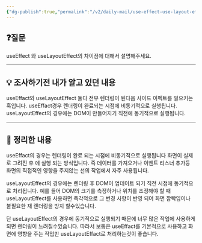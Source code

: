 ```yaml
---
{"dg-publish":true,"permalink":"/v2/daily-mail/use-effect-use-layout-effect/","tags":["매일메일"]}
---
```


## ❓질문

useEffect 와 useLayoutEffect의 차이점에 대해서 설명해주세요.

---
## 💡 조사하기전 내가 알고 있던 내용

useEffact와 useLayoutEffect 둘다 전부 렌더링이 된다음 사이드 이펙트를 일으키는 훅입니다.
useEffact경우 렌더링이 완료되는 시점에 비동기적으로 실행됩니다. useLayoutEffect의 경우에는 DOM이 만들어지기 직전에 동기적으로 실행됩니다. 

---
## 🏫 정리한 내용

useEffact의 경우는 렌더링이 완료 되는 시점에 비동기적으로 실행됩니다 화면이 실제로 그려진 후 에 실행 되는 방식입니다. 즉 데이터를 가져오거나 이벤트 리스너 추가등 화면의 직접적인 영향을 주지않는 선의 작업에서 자주 사용됩니다.

useLayoutEffect의 경우에는 렌더링 후 DOM이 업데이트 되기 직전 시점에 동기적으로 처리됩니다.
예를 들어 DOM의 크기를 측정하거나 위치를 조정해야 할 때 useLayoutEffect를 사용하면 즉각적으로 그 변경 사항이 반영 되어 화면 깜빡임이나 불필요한 재 렌더링을 방지 할수있습니다.

단 useLayoutEffect의 경우에 동기적으로 실행되기 때문에 너무 많은 작업에 사용하게되면 렌더링이 느려질수있습니다. 따라서 보통은 useEffact를 기본적으로 사용하고 화면에 영향을 주는 작업만 useLayoutEffact로 처리하는것이 좋습니다.